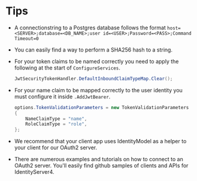 # Tips

* A connectionstring to a Postgres database follows the format `host=<SERVER>;database=<DB_NAME>;user id=<USER>;Password=<PASS>;Command Timeout=0`
* You can easily find a way to perform a SHA256 hash to a string.
* For your token claims to be named correctly you need to apply the following at the start of `ConfigureServices`.
  
  ```csharp
  JwtSecurityTokenHandler.DefaultInboundClaimTypeMap.Clear();
  ```

* For your name claim to be mapped correctly to the user identity you must configure it inside `.AddJwtBearer`.
  
  ```csharp
  options.TokenValidationParameters = new TokenValidationParameters
  {
      NameClaimType = "name",
      RoleClaimType = "role",
  };
  ```

* We recommend that your client app uses IdentityModel as a helper to your client for our OAuth2 server.
* There are numerous examples and tutorials on how to connect to an OAuth2 server. You'll easily find github samples of clients and APIs for IdentityServer4.
